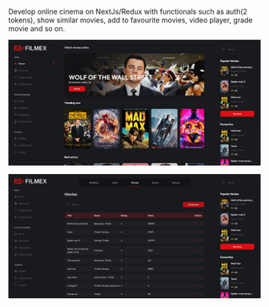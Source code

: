 Develop online cinema on NextJs/Redux with functionals such as auth(2 tokens), show similar movies, add to favourite movies, video player, grade movie and so on.

![Complete work](https://github.com/HypeBeasty18/Filmex-online-cinema/blob/main/Complete.png)


![Admin panel/movies](https://github.com/HypeBeasty18/Filmex-online-cinema/blob/main/AdminMovies.png)
